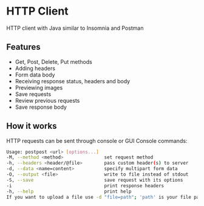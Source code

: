 # HTTP Client
HTTP client with Java similar to Insomnia and Postman
## Features
- Get, Post, Delete, Put methods
- Adding headers
- Form data body
- Receiving response status, headers and body
- Previewing images
- Save requests
- Review previous requests
- Save response body

## How it works
HTTP requests can be sent through console or GUI
Console commands:
```bash
Usage: postpost <url> [options...]
-M, --method <method>           	set request method
-h, --headers <header/@file>		pass custom header(s) to server
-d, --data <name=content>      		specify multipart form data
-O, --output <file>          		write to file instead of stdout
-S, --save                  		save request with its options
-i                           		print response headers
-h, --help                  		print help
If you want to upload a file use -d "file=path"; 'path' is your file path.
```